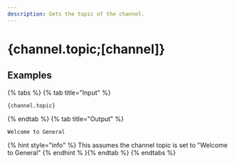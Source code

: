 ```yaml
---
description: Gets the topic of the channel.
---
```

# {channel.topic;[channel]}
## Examples
{% tabs %}
{% tab title="Input" %}
```text
{channel.topic}
```
{% endtab %}
{% tab title="Output" %}
```text
Welcome to General
```
{% hint style="info" %}
This assumes the channel topic is set to "Welcome to General"
{% endhint % }{% endtab %}
{% endtabs %}